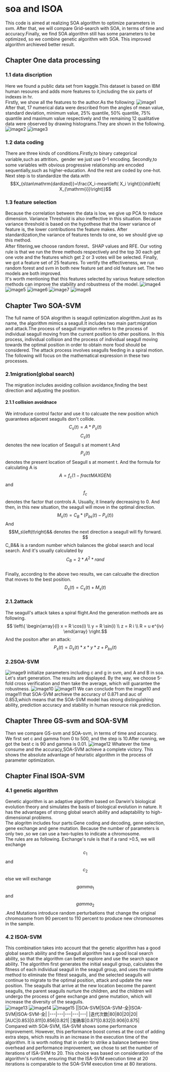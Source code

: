 # soa and ISOA
 This code is aimed at realizing SOA algorithm to optimize parameters in svm. After that, we will compare Grid-search with SOA, in terms of time and accuracy.Finally, we find SOA algorithm still has some parameters to be optimized, so we combine genetic algorithm with SOA. This improved algorithm archieved better result.
## Chapter One   data processing 
### **1.1 data discription**
Here we found a public data set from kaggle.This dataset is based on IBM human resoures and adds more features to it,including the six parts of indexes in hr.<br>
Firstly, we show all the features to the author.As the following:
![image1](https://github.com/user-attachments/assets/1819694c-442f-443d-9d9e-1ca941a759f0)<br>
After that, 17 numerical data were described from the angles of mean value, standard deviation, minimum value, 25% quantile, 50% quantile, 75% quantile and maximum value respectively and the remaining 12 qualitative data were observed by drawing histograms.They are shown in the following.
![image2](https://github.com/user-attachments/assets/8b6060c8-3a51-44fc-a908-83fb44e6a871)
![image3](https://github.com/user-attachments/assets/bf77ca35-6c55-47dd-82a6-a54df43aad5e)<br>
### **1.2 data coding**
There are three kinds of conditions.Firstly,to binary categorical variable,such as attrition、gender we just use 0-1 encoding. Secondly,to some variables with obvious progressive relationship are encoded sequentially,such as higher-education.
And the rest are coded by one-hot. <br>
Next step is to standardize the data.with $$X_{s\tan\mathrm{dardized}}=\frac{X_i-mean\left( X_i \right)}{std\left( X_{\mathrm{i}}\right)}$$
### **1.3 feature selection**
Because the correlation between the data is low, we give up PCA to reduce dimension. Variance Threshold is also ineffective in this situation. Because variance threshold is based on the hypothese that the lower variance of feature is, the lower contributions the feature makes. After standardization,the variance of features tends to one, so we should give up this method.<br>
After filtering,we choose random forest、SHAP values and RFE. Our voting rule is that we run the three methods respectively and the top 30 each get one vote and the features which get 2 or 3 votes will be selected. Finally, we got a feature set of 25 features. To vertify the effectiveness, we run random forest and svm in both new feature set and old feature set. The two models are both improved.<br>
It's worth mentioning that this features selected by various feature selection methods can improve the stability and robustness of the model.
![image4](https://github.com/user-attachments/assets/b777893b-d53b-4221-8e19-4c593a081dcb)
![image5](https://github.com/user-attachments/assets/78948486-6ee4-49e3-8100-200026598cfd)
![image6](https://github.com/user-attachments/assets/a4bdb11c-4606-41be-966a-57d0c94ecda9)
![image7](https://github.com/user-attachments/assets/148c20fc-77f7-4ad9-a809-5db728419978)
![image8](https://github.com/user-attachments/assets/3eb4e765-6ef8-48eb-ac33-aaffc8f33aeb)
## Chapter Two   SOA-SVM
The full name of SOA alogrithm is seagull optimization alogrithm.Just as its name, the algorithm mimics a seagull.It includes two main part:migration and attack.The process of seagull migration refers to the process of individual seagull moving from the current position to other positions. In this process, individual collision and the process of individual seagull moving towards the optimal position in order to obtain more food should be considered. The attack process involves seagulls feeding in a spiral motion. The following will focus on the mathematical expression in these two processes.<br>
### **2.1migration**(global search)
The migration includes avoiding collision avoidance,finding the best direction and adjusting the position.
#### 2.1.1 collision avoidnace 
We introduce control factor and use it to calcuate the new position which guarantees adjacent seagulls don't collide. $$C_s\left(t \right) =A*P_s \left(t \right)$$ $$C_s\left(t \right)$$ denotes the new location of Seagull s at moment t.And $$P_s\left(t \right)$$ denotes the present location of Seagull s at moment t. And the formula for calculating A is $$A=f_c\left( 1-frac{t}{MAXGEN} \right)$$ and $$f_c$$ denotes the factor that controls A. Usually, it linearly decreasing to 0.
And then, in this new situation, the seagull will move in the optimal direction. $$M_s\left(t\right)=C_B *\left(P_{bs}\left(t\right)-P_s\left(t\right)\right)$$ And $$M_s\left(t\right)&& denotes the next direction a seagull will fly forward. $$C_B&& is a random number which balances the global search and local search. And it's usually calculated by $$C_B=2 * A^2 * rand$$ <br>
Finally, according to the above two results, we can calcualte the direction that moves to the best position. $$D_s\left(t \right)=C_s\left(t \right)+M_s\left(t \right)$$
### **2.1.2attack**
The seagull's attack takes a spiral flight.And the generation methods are as following.<br>
$$ \left\{ \begin{array}{l} x = R \cos(i) \\ y = R \sin(i) \\ z = R i \\ R = u e^{iv} \end{array} \right.$$
And the positon after an attack: $$P_s \left(t \right)=D_s\left(t \right) * x * y * z + P_{bs}\left(t \right)$$
### **2.2**SOA-SVM
![image9](https://github.com/user-attachments/assets/d2f03f9c-f12e-4767-aa1c-f8d2feea4ef9)
initialize parameters including c and g in svm, and A and B in soa. Let's start generation. The results are displayed. By the way, we choose 5-fold cross verification and then take the average, which will guarantee the robustness.
![image10](https://github.com/user-attachments/assets/386e9591-8ca2-4e1e-8c5a-ecca18eda3bb)
![image11](https://github.com/user-attachments/assets/e53300af-d3f0-453c-b3e6-cdbce2a9a3be)
We can conclude from the image10 and image11 that SOA-SVM archieve the accuracy of 0.871 and auc of 0.853,which means that the SOA-SVM model has strong distinguishing ability, prediction accuracy and stability in human resource risk prediction.
## Chapter Three  GS-svm and SOA-SVM
Then we compare GS-svm and SOA-svm, in terms of time and accuracy. We first set c and gamma from 0 to 500, and the step is 10.After running, we got the best c is 90 and gamma is 0.01.
![image12](https://github.com/user-attachments/assets/71a325ac-7973-46a8-8c61-512e7d5b9539)
Whatever the time consume and the accuracy,SOA-SVM achieve a complete victory. This shows the absolute advantage of heuristic algorithm in the process of parameter optimization.
## Chapter Final  ISOA-SVM
### 4.1 genetic algorithm
  Genetic algorithm is an adaptive algorithm based on Darwin's biological evolution theory and simulates the basis of biological evolution in nature. It has the advantages of strong global search ability and adaptability to high-dimensional problems.<br>
  The alogritm includes four parts:Gene coding and decoding, gene selection, gene exchange and gene mutation. Because the number of parameters is only two ,so we can use a two-tuples to indicate a chromosome.<br>
  The rules are as following. Exchange's rule is that if a rand >0.5, we will exchange $$c_1$$ and $$c_2$$ else we will exchange $$gamma_1$$ and $$gamma_2$$.And Mutations introduce random perturbations that change the original chromosome from 90 percent to 110 percent to produce new chromosomes in the sample.
### 4.2 ISOA-SVM
This combination takes into account that the genetic algorithm has a good global search ability and the Seagull algorithm has a good local search ability, so that the algorithm can better explore and use the search space ability.
The algorithm first generates the initial seagull group, calculates the fitness of each individual seagull in the seagull group, and uses the roulette method to eliminate the fittest seagulls, and the selected seagulls will continue to migrate to the optimal position, attack and update the new position. The seagulls that arrive at the new location become the parent seagulls, the parent seagulls nurture the children, and the children will undergo the process of gene exchange and gene mutation, which will increase the diversity of the seagulls.<br>
![image13](https://github.com/user-attachments/assets/b12c20b8-1b38-451c-9c55-f265dd89d9ad)
![image14](https://github.com/user-attachments/assets/4d2fda5a-fe6a-45ed-b460-331e3b1d63b4)
![image15](https://github.com/user-attachments/assets/422e6830-6da2-43ee-a207-f3f1065aa31f)
||SOA-SVM|SOA-SVM-全|ISOA-SVM|ISOA-SVM-全|
|---|---|---|---|---|
|迭代次数|80|80|20|20|
|AUC|0.853|0.811|0.856|0.821|
|准确率|0.871|0.832|0.906|0.875|
<br>
Compared with SOA-SVM, ISA-SVM shows some performance improvement. However, this performance boost comes at the cost of adding extra steps, which results in an increase in the execution time of the algorithm. It is worth noting that in order to strike a balance between time overhead and performance improvement, we chose to set the number of iterations of ISA-SVM to 20. This choice was based on consideration of the algorithm's runtime, ensuring that the ISA-SVM execution time at 20 iterations is comparable to the SOA-SVM execution time at 80 iterations.
